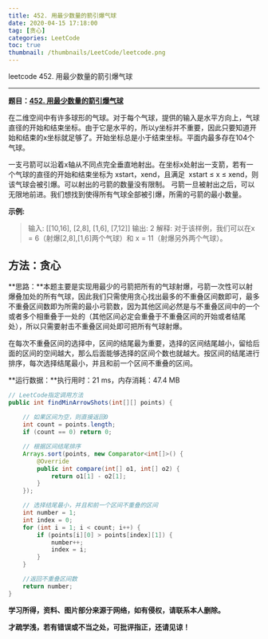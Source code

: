 ```yaml
---
title: 452. 用最少数量的箭引爆气球
date: 2020-04-15 17:18:00
tag: [贪心]
categories: LeetCode
toc: true
thumbnail: /thumbnails/LeetCode/leetcode.png
---
```


leetcode 452. 用最少数量的箭引爆气球

<!--more-->

---

**题目：[452. 用最少数量的箭引爆气球](https://leetcode-cn.com/problems/minimum-number-of-arrows-to-burst-balloons/)**

在二维空间中有许多球形的气球。对于每个气球，提供的输入是水平方向上，气球直径的开始和结束坐标。由于它是水平的，所以y坐标并不重要，因此只要知道开始和结束的x坐标就足够了。开始坐标总是小于结束坐标。平面内最多存在104个气球。

一支弓箭可以沿着x轴从不同点完全垂直地射出。在坐标x处射出一支箭，若有一个气球的直径的开始和结束坐标为 xstart，xend，且满足  xstart ≤ x ≤ xend，则该气球会被引爆。可以射出的弓箭的数量没有限制。 弓箭一旦被射出之后，可以无限地前进。我们想找到使得所有气球全部被引爆，所需的弓箭的最小数量。

**示例:**

> 输入: [[10,16], [2,8], [1,6], [7,12]]
> 输出: 2
> 解释: 对于该样例，我们可以在x = 6（射爆[2,8],[1,6]两个气球）和 x = 11（射爆另外两个气球）。

## 方法：贪心

**思路：**本题主要是实现用最少的弓箭把所有的气球射爆，弓箭一次性可以射爆叠加处的所有气球，因此我们只需使用贪心找出最多的不重叠区间数即可，最多不重叠区间数即为所需的最小弓箭数，因为其他区间必然是与不重叠区间中的一个或者多个相重叠于一处的（其他区间必定会重叠于不重叠区间的开始或者结尾处），所以只需要射击不重叠区间处即可把所有气球射爆。

在每次不重叠区间的选择中，区间的结尾最为重要，选择的区间结尾越小，留给后面的区间的空间越大，那么后面能够选择的区间个数也就越大。按区间的结尾进行排序，每次选择结尾最小，并且和前一个区间不重叠的区间。

**运行数据：**执行用时：21 ms，内存消耗：47.4 MB

```java
// LeetCode指定调用方法
public int findMinArrowShots(int[][] points) {
		
    // 如果区间为空，则直接返回0
    int count = points.length;
    if (count == 0) return 0;

    // 根据区间结尾排序
    Arrays.sort(points, new Comparator<int[]>() {
        @Override
        public int compare(int[] o1, int[] o2) {
            return o1[1] - o2[1];
        }
    });

    // 选择结尾最小，并且和前一个区间不重叠的区间
    int number = 1;
    int index = 0;
    for (int i = 1; i < count; i++) {
        if (points[i][0] > points[index][1]) {
            number++;
            index = i;
        }
    }

    //返回不重叠区间数
    return number;
}
```

**学习所得，资料、图片部分来源于网络，如有侵权，请联系本人删除。**

**才疏学浅，若有错误或不当之处，可批评指正，还请见谅！**
